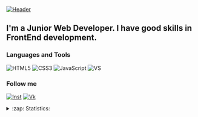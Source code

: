 [![Header](https://github.com/IT-Klaper/IT-Klaper/blob/main/assets/cat.jpg)](https://www.instagram.com/it_web_site/)

## I'm a Junior Web Developer. I have good skills in FrontEnd development.   

### Languages and Tools
![HTML5](https://img.shields.io/badge/HTML-bd0000?style=flat-square&logo=html5&logoColor=f2d00c)
![CSS3](https://img.shields.io/badge/CSS-bd0000?style=flat-square&logo=CSS3&logoColor=2aa9e0)
![JavaScript](https://img.shields.io/badge/JavaScript-bd0000?style=flat-square&logo=javascript)
![VS](https://img.shields.io/badge/VS_code-bd0000?style=flat-square&logo=Visual-studio&logoColor=2aa9e0)

### Follow me
[![Inst](https://img.shields.io/badge/INSTAGRAM-000000?style=flat-square&logo=Instagram&logoColor=a436b4)](https://www.instagram.com/it_web_site/)
[![Vk](https://img.shields.io/badge/VK-000000?style=flat-square&logo=vk&logoColor=2787f5)](https://vk.com/id272643731)

<details>
  <summary>:zap: Statistics:</summary>
   <img align="left" alt="Kate Kovtun's GitHub Stats" src="https://github-readme-stats.vercel.app/api/top-langs/?username=IT-Klaper&langs_count=8&layout=compact&theme=tokyonight" />
    <br />
    <img align="left" alt="Kate Kovtun's GitHub Stats" src="https://github-readme-stats.vercel.app/api?username=IT-Klaper&show_icons=true&theme=tokyonight" />
</details>

